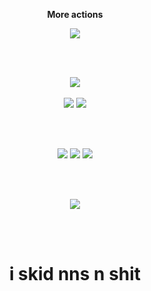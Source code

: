 <div align="center">

  <p><strong>More actions</strong></p>

  <a href="https://github.com/sixymeow">
    <img src="https://count.getloli.com/@six?name=six&theme=booru-lisu&padding=7&offset=0&align=top&scale=1&pixelated=1&darkmode=auto">
  </a>

  <br><br>

  <img src="https://img.shields.io/badge/Dogecoin-C2A633?logo=dogecoin&logoColor=white">
  <br><br>

  <img src="https://custom-icon-badges.demolab.com/badge/Windows-0078D6?logo=windows11&logoColor=white">
  <img src="https://img.shields.io/badge/Kali%20Linux-557C94?logo=kalilinux&logoColor=fff">

  <br><br>

  <img src="https://img.shields.io/badge/HTML-%23E34F26.svg?logo=html5&logoColor=white">
  <img src="https://img.shields.io/badge/CSS-1572B6?logo=css3&logoColor=fff">
  <img src="https://img.shields.io/badge/JavaScript-F7DF1E?logo=javascript&logoColor=000">

  <br><br>

  <a href="https://discord.com/users/1126147122308325376">
    <img src="https://lanyard.cnrad.dev/api/1126147122308325376">
  </a>

  <br><br>

  <h1>i skid nns n shit</h1>

</div>
